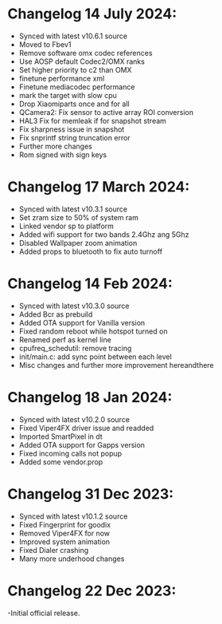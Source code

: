 # Changelog 14 July 2024:
- Synced with latest v10.6.1 source
- Moved to Fbev1
- Remove software omx codec references
- Use AOSP default Codec2/OMX ranks
- Set higher priority to c2 than OMX
- finetune performance xml
- Finetune mediacodec performance
- mark the target with slow cpu
- Drop Xiaomiparts once and for all
- QCamera2: Fix sensor to active array ROI conversion
- HAL3 Fix for memleak if for snapshot stream
- Fix sharpness issue in snapshot
- Fix snprintf string truncation error
- Further more changes
- Rom signed with sign keys

# Changelog 17 March 2024:
- Synced with latest v10.3.1 source
- Set zram size to 50% of system ram
- Linked vendor sp to platform
- Added wifi support for two bands 2.4Ghz ang 5Ghz
- Disabled Wallpaper zoom animation
- Added props to bluetooth to fix auto turnoff

# Changelog 14 Feb 2024:
- Synced with latest v10.3.0 source
- Added Bcr as prebuild
- Added OTA support for Vanilla version
- Fixed random reboot while hotspot turned on
- Renamed perf as kernel line
- cpufreq_schedutil: remove tracing
- init/main.c: add sync point between each level
- Misc changes and further more improvement hereandthere

# Changelog 18 Jan 2024:
- Synced with latest v10.2.0 source
- Fixed Viper4FX driver issue and readded
- Imported SmartPixel in dt
- Added OTA support for Gapps version
- Fixed incoming calls not popup
- Added some vendor.prop

# Changelog 31 Dec 2023:
- Synced with latest v10.1.2 source
- Fixed Fingerprint for goodix 
- Removed Viper4FX for now
- Improved system animation
- Fixed Dialer crashing
- Many more underhood changes

# Changelog 22 Dec 2023:
-Initial official release.
